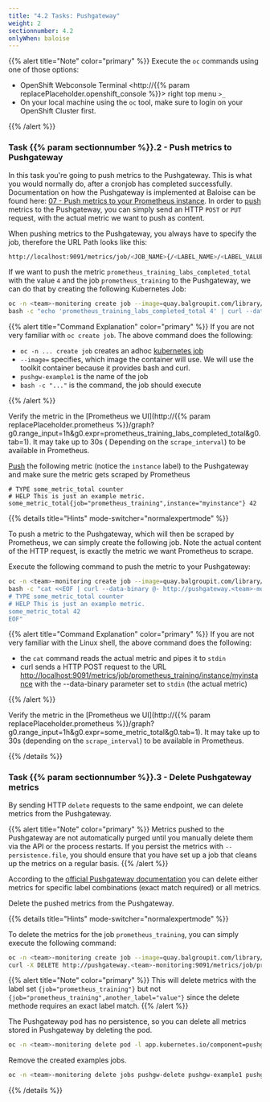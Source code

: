 ```yaml
---
title: "4.2 Tasks: Pushgateway"
weight: 2
sectionnumber: 4.2
onlyWhen: baloise
---
```


{{% alert title="Note" color="primary" %}}
Execute the `oc` commands using one of those options:

* OpenShift Webconsole Terminal <http://{{% param replacePlaceholder.openshift_console %}}> right top menu `>_`
* On your local machine using the `oc` tool, make sure to login on your OpenShift Cluster first.

{{% /alert %}}

### Task {{% param sectionnumber %}}.2 - Push metrics to Pushgateway

In this task you're going to push metrics to the Pushgateway. This is what you would normally do, after a cronjob has completed successfully.
Documentation on how the Pushgateway is implemented at Baloise can be found here: [07 - Push metrics to your Prometheus instance](https://confluence.baloisenet.com/atlassian/display/BALMATE/07+-+Push+metrics+to+your+Prometheus+instance).
In order to [push](https://github.com/prometheus/pushgateway/blob/master/README.md#command-line) metrics to the Pushgateway, you can simply send an HTTP `POST` or `PUT` request, with the actual metric we want to push as content.

When pushing metrics to the Pushgateway, you always have to specify the job, therefore the URL Path looks like this:

```bash
http://localhost:9091/metrics/job/<JOB_NAME>{/<LABEL_NAME>/<LABEL_VALUE>}
```

If we want to push the metric `prometheus_training_labs_completed_total` with the value `4` and the job `prometheus_training` to the Pushgateway, we can do that by creating the following Kubernetes Job:

```bash
oc -n <team>-monitoring create job --image=quay.balgroupit.com/library/toolkit:ubuntu-20.04 pushgw-example1 -- \
bash -c "echo 'prometheus_training_labs_completed_total 4' | curl --data-binary @- http://pushgateway.<team>-monitoring:9091/metrics/job/prometheus_training"
```

{{% alert title="Command Explanation" color="primary" %}}
If you are not very familiar with `oc create job`. The above command does the following:

* `oc -n ... create job` creates an adhoc [kubernetes job](https://kubernetes.io/docs/concepts/workloads/controllers/job/)
* `--image=` specifies, which image the container will use. We will use the toolkit container because it provides bash and curl.
* `pushgw-example1` is the name of the job
* `bash -c "..."` is the command, the job should execute

{{% /alert %}}

Verify the metric in the [Prometheus we UI](http://{{% param replacePlaceholder.prometheus %}}/graph?g0.range_input=1h&g0.expr=prometheus_training_labs_completed_total&g0.tab=1). It may take up to 30s ( Depending on the `scrape_interval`) to be available in Prometheus.

[Push](https://github.com/prometheus/pushgateway/blob/master/README.md#command-line) the following metric (notice the `instance` label) to the Pushgateway and make sure the metric gets scraped by Prometheus

```promql
# TYPE some_metric_total counter
# HELP This is just an example metric.
some_metric_total{job="prometheus_training",instance="myinstance"} 42
```

{{% details title="Hints" mode-switcher="normalexpertmode" %}}

To push a metric to the Pushgateway, which will then be scraped by Prometheus, we can simply create the following job. Note the actual content of the HTTP request, is exactly the metric we want Prometheus to scrape.

Execute the following command to push the metric to your Pushgateway:

```bash
oc -n <team>-monitoring create job --image=quay.balgroupit.com/library/toolkit:ubuntu-20.04 pushgw-example2 -- \
bash -c "cat <<EOF | curl --data-binary @- http://pushgateway.<team>-monitoring:9091/metrics/job/prometheus_training/instance/myinstance
# TYPE some_metric_total counter
# HELP This is just an example metric.
some_metric_total 42
EOF"
```

{{% alert title="Command Explanation" color="primary" %}}
If you are not very familiar with the Linux shell, the above command does the following:

* the `cat` command reads the actual metric and pipes it to `stdin`
* curl sends a HTTP POST request to the URL <http://localhost:9091/metrics/job/prometheus_training/instance/myinstance> with the --data-binary parameter set to `stdin` (the actual metric)

{{% /alert %}}

Verify the metric in the [Prometheus we UI](http://{{% param replacePlaceholder.prometheus %}}/graph?g0.range_input=1h&g0.expr=some_metric_total&g0.tab=1). It may take up to 30s (depending on the `scrape_interval`) to be available in Prometheus.

{{% /details %}}

### Task {{% param sectionnumber %}}.3 - Delete Pushgateway metrics

By sending HTTP `delete` requests to the same endpoint, we can delete metrics from the Pushgateway.

{{% alert title="Note" color="primary" %}}
Metrics pushed to the Pushgateway are not automatically purged until you manually delete them via the API or the process restarts. If you persist the metrics with `--persistence.file`, you should ensure that you have set up a job that cleans up the metrics on a regular basis.
{{% /alert %}}

According to the [official Pushgateway documentation](https://github.com/prometheus/pushgateway/blob/master/README.md#command-line) you can delete either metrics for specific label combinations (exact match required) or all metrics.

Delete the pushed metrics from the Pushgateway.

{{% details title="Hints" mode-switcher="normalexpertmode" %}}

To delete the metrics for the job `prometheus_training`, you can simply execute the following command:

```bash
oc -n <team>-monitoring create job --image=quay.balgroupit.com/library/toolkit:ubuntu-20.04 pushgw-delete -- \
curl -X DELETE http://pushgateway.<team>-monitoring:9091/metrics/job/prometheus_training
```

{{% alert title="Note" color="primary" %}}
This will delete metrics with the label set `{job="prometheus_training"}` but not `{job="prometheus_training",another_label="value"}` since the delete methode requires an exact label match.
{{% /alert %}}

The Pushgateway pod has no persistence, so you can delete all metrics stored in Pushgateway by deleting the pod.

```bash
oc -n <team>-monitoring delete pod -l app.kubernetes.io/component=pushgateway
```

Remove the created examples jobs.

```bash
oc -n <team>-monitoring delete jobs pushgw-delete pushgw-example1 pushgw-example2
```

{{% /details %}}
